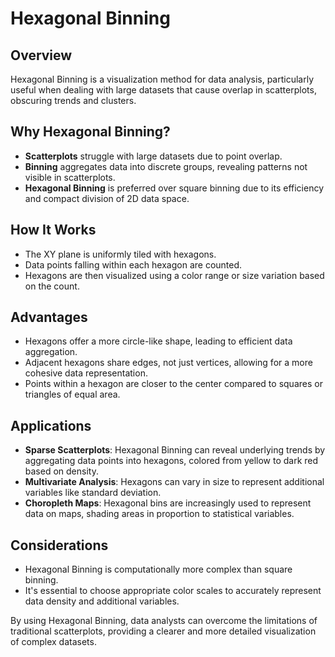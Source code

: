 # Hexagonal Binning

## Overview

Hexagonal Binning is a visualization method for data analysis, particularly useful when dealing with large datasets that cause overlap in scatterplots, obscuring trends and clusters.

## Why Hexagonal Binning?

- **Scatterplots** struggle with large datasets due to point overlap.
- **Binning** aggregates data into discrete groups, revealing patterns not visible in scatterplots.
- **Hexagonal Binning** is preferred over square binning due to its efficiency and compact division of 2D data space.

## How It Works

- The XY plane is uniformly tiled with hexagons.
- Data points falling within each hexagon are counted.
- Hexagons are then visualized using a color range or size variation based on the count.

## Advantages

- Hexagons offer a more circle-like shape, leading to efficient data aggregation.
- Adjacent hexagons share edges, not just vertices, allowing for a more cohesive data representation.
- Points within a hexagon are closer to the center compared to squares or triangles of equal area.

## Applications

- **Sparse Scatterplots**: Hexagonal Binning can reveal underlying trends by aggregating data points into hexagons, colored from yellow to dark red based on density.
- **Multivariate Analysis**: Hexagons can vary in size to represent additional variables like standard deviation.
- **Choropleth Maps**: Hexagonal bins are increasingly used to represent data on maps, shading areas in proportion to statistical variables.

## Considerations

- Hexagonal Binning is computationally more complex than square binning.
- It's essential to choose appropriate color scales to accurately represent data density and additional variables.

By using Hexagonal Binning, data analysts can overcome the limitations of traditional scatterplots, providing a clearer and more detailed visualization of complex datasets.
